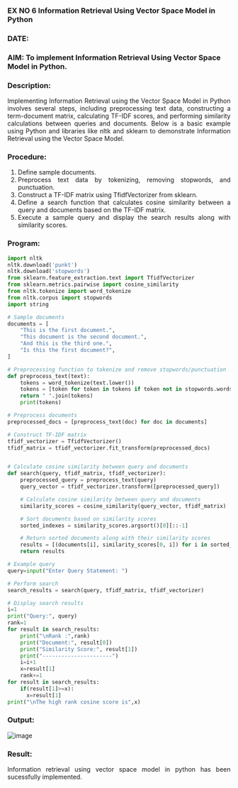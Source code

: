### EX NO 6 Information Retrieval Using Vector Space Model in Python
### DATE: 
### AIM: To implement Information Retrieval Using Vector Space Model in Python.
### Description: 
<div align = "justify">
Implementing Information Retrieval using the Vector Space Model in Python involves several steps, including preprocessing text data, constructing a term-document matrix, 
calculating TF-IDF scores, and performing similarity calculations between queries and documents. Below is a basic example using Python and libraries like nltk and 
sklearn to demonstrate Information Retrieval using the Vector Space Model.

### Procedure:
1. Define sample documents.
2. Preprocess text data by tokenizing, removing stopwords, and punctuation.
3. Construct a TF-IDF matrix using TfidfVectorizer from sklearn.
4. Define a search function that calculates cosine similarity between a query and documents based on the TF-IDF matrix.
5. Execute a sample query and display the search results along with similarity scores.

### Program:

```python
import nltk
nltk.download('punkt')
nltk.download('stopwords')
from sklearn.feature_extraction.text import TfidfVectorizer
from sklearn.metrics.pairwise import cosine_similarity
from nltk.tokenize import word_tokenize
from nltk.corpus import stopwords
import string

# Sample documents
documents = [
    "This is the first document.",
    "This document is the second document.",
    "And this is the third one.",
    "Is this the first document?",
]

# Preprocessing function to tokenize and remove stopwords/punctuation
def preprocess_text(text):
    tokens = word_tokenize(text.lower())
    tokens = [token for token in tokens if token not in stopwords.words("english") and token not in string.punctuation]
    return " ".join(tokens)
    print(tokens)

# Preprocess documents
preprocessed_docs = [preprocess_text(doc) for doc in documents]

# Construct TF-IDF matrix
tfidf_vectorizer = TfidfVectorizer()
tfidf_matrix = tfidf_vectorizer.fit_transform(preprocessed_docs)


# Calculate cosine similarity between query and documents
def search(query, tfidf_matrix, tfidf_vectorizer):
    preprocessed_query = preprocess_text(query)
    query_vector = tfidf_vectorizer.transform([preprocessed_query])

    # Calculate cosine similarity between query and documents
    similarity_scores = cosine_similarity(query_vector, tfidf_matrix)

    # Sort documents based on similarity scores
    sorted_indexes = similarity_scores.argsort()[0][::-1]

    # Return sorted documents along with their similarity scores
    results = [(documents[i], similarity_scores[0, i]) for i in sorted_indexes]
    return results

# Example query
query=input("Enter Query Statement: ")

# Perform search
search_results = search(query, tfidf_matrix, tfidf_vectorizer)

# Display search results
i=1
print("Query:", query)
rank=1
for result in search_results:
    print("\nRank :",rank)
    print("Document:", result[0])
    print("Similarity Score:", result[1])
    print("----------------------")
    i=i+1
    x=result[1]
    rank+=1
for result in search_results:
    if(result[1]>=x):
      x=result[1]
print("\nThe high rank cosine score is",x)  
```
### Output:
![image](https://github.com/user-attachments/assets/a1aa20a9-a3b4-4c64-8f66-339aa525d82a)


### Result:
Information retrieval using vector space model in python has been sucessfully implemented.
